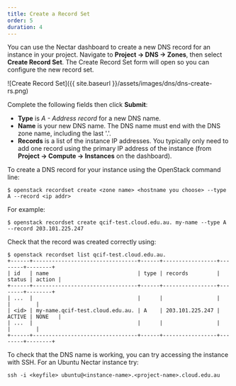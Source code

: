 ```yaml
---
title: Create a Record Set
order: 5
duration: 4
---
```


You can use the Nectar dashboard to create a new DNS record for an instance in
your project. Navigate to **Project -> DNS -> Zones**, then select **Create
Record Set**. The Create Record Set form will open so you can configure the new
record set.

![Create Record Set]({{ site.baseurl }}/assets/images/dns/dns-create-rs.png)

Complete the following fields then click **Submit**:
- **Type** is *A - Address record* for a new DNS name.
- **Name** is your new DNS name. The DNS name must end with the DNS zone name,
  including the last '.'.
- **Records** is a list of the instance IP addresses. You typically only need
  to add one record using the primary IP address of the instance (from
  **Project -> Compute -> Instances** on the dashboard).

To create a DNS record for your instance using the OpenStack command line:

```
$ openstack recordset create <zone name> <hostname you choose> --type A --record <ip addr>

```

For example:

```
$ openstack recordset create qcif-test.cloud.edu.au. my-name --type A --record 203.101.225.247
```

Check that the record was created correctly using:

```
$ openstack recordset list qcif-test.cloud.edu.au.
+------+---------------------------------+------+-----------------+--------+--------+
| id   | name                            | type | records         | status | action |
+------+---------------------------------+------+-----------------+--------+--------+
| ...  |                                 |      |                 |        |        |
| <id> | my-name.qcif-test.cloud.edu.au. | A    | 203.101.225.247 | ACTIVE | NONE   |
| ...  |                                 |      |                 |        |        |
+------+---------------------------------+------+-----------------+--------+--------+
```

To check that the DNS name is working, you can try accessing the instance with
SSH. For an Ubuntu Nectar instance try:

```
ssh -i <keyfile> ubuntu@<instance-name>.<project-name>.cloud.edu.au
```
